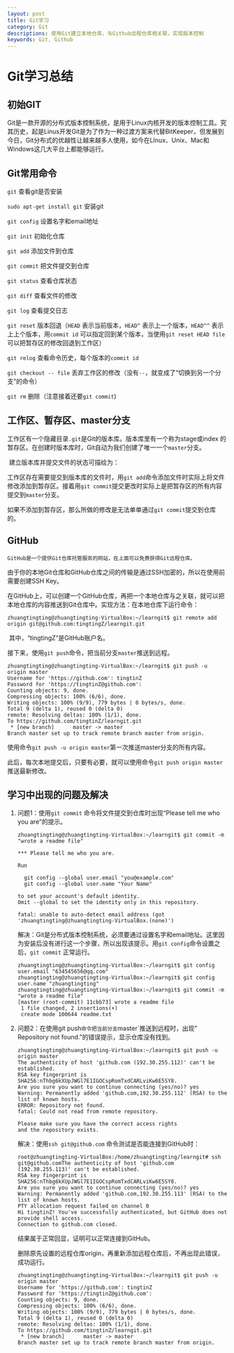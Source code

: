 ```yaml
---
layout: post
title: Git学习
category: Git
descriptions: 使用Git建立本地仓库，与Github远程仓库相关联，实现版本控制
keywords: Git, Github 
---
```


# Git学习总结

## 初始GIT

​	Git是一款开源的分布式版本控制系统，是用于Linux内核开发的版本控制工具。究其历史，起是Linus开发Git是为了作为一种过渡方案来代替BitKeeper，但发展到今日，Git分布式的优越性让越来越多人使用，如今在LInux、Unix、Mac和Windows这几大平台上都能够运行。

## Git常用命令

`git` 查看git是否安装

`sudo apt-get install git` 安装git

`git config` 设置名字和email地址

`git init` 初始化仓库 

`git add` 添加文件到仓库

`git commit` 把文件提交到仓库

`git status` 查看仓库状态

`git diff` 查看文件的修改

`git log` 查看提交日志

`git reset` 版本回退（`HEAD` 表示当前版本，`HEAD^` 表示上一个版本，`HEAD^^` 表示上上个版本，用`commit id` 可以指定回到某个版本，当使用`git reset HEAD file`可以把暂存区的修改回退到工作区）

`git relog` 查看命令历史，每个版本的`commit id` 

`git checkout -- file` 丢弃工作区的修改（没有`--`，就变成了“切换到另一个分支”的命令）

`git rm` 删除（注意接着还要`git commit`)

## 工作区、暂存区、master分支

​	工作区有一个隐藏目录`.git`是Git的版本库。版本库里有一个称为stage或index 的暂存区。在创建时版本库时，Git自动为我们创建了唯一一个`master`分支。

​	建立版本库并提交文件的状态可描绘为：

​	工作区存在需要提交到版本库的文件时，用`git add`命令添加文件时实际上将文件修改添加到暂存区。接着用`git commit`提交更改时实际上是把暂存区的所有内容提交到`master`分支。

​	如果不添加到暂存区，那么所做的修改是无法单单通过`git commit`提交到仓库的。

## GitHub

 	GitHub是一个提供Git仓库托管服务的网站，在上面可以免费获得Git远程仓库。

​	由于你的本地Git仓库和GitHub仓库之间的传输是通过SSH加密的，所以在使用前需要创建SSH Key。

​	在GitHub上，可以创建一个GitHub仓库，再把一个本地仓库与之关联，就可以把本地仓库的内容推送到Git仓库中。实现方法：在本地仓库下运行命令：

```
zhuangtingting@zhuangtingting-VirtualBox:~/learngit$ git remote add origin git@github.com:tingtingZ/learngit.git
```

​	其中，“tingtingZ“是GitHub账户名。

​	接下来，使用`git push`命令，把当前分支`master`推送到远程。

```
zhuangtingting@zhuangtingting-VirtualBox:~/learngit$ git push -u origin master
Username for 'https://github.com': tingtinZ
Password for 'https://tingtinZ@github.com': 
Counting objects: 9, done.
Compressing objects: 100% (6/6), done.
Writing objects: 100% (9/9), 779 bytes | 0 bytes/s, done.
Total 9 (delta 1), reused 0 (delta 0)
remote: Resolving deltas: 100% (1/1), done.
To https://github.com/tingtinZ/learngit.git
 * [new branch]      master -> master
Branch master set up to track remote branch master from origin.
```

​	使用命令`git push -u origin master`第一次推送master分支的所有内容。

​	此后，每次本地提交后，只要有必要，就可以使用命令`git push origin master`推送最新修改。



## 学习中出现的问题及解决

1. 问题1：使用`git commit` 命令将文件提交到仓库时出现“Please tell me who you are”的提示。

   ```
   zhuangtingting@zhuangtingting-VirtualBox:~/learngit$ git commit -m "wrote a readme file"

   *** Please tell me who you are.

   Run

     git config --global user.email "you@example.com"
     git config --global user.name "Your Name"

   to set your account's default identity.
   Omit --global to set the identity only in this repository.

   fatal: unable to auto-detect email address (got 'zhuangtingting@zhuangtingting-VirtualBox.(none)')
   ```

   解决：Git是分布式版本控制系统，必须要通过设置名字和email地址。这里因为安装后没有进行这一个步骤，所以出现该提示。用`git config`命令设置之后，`git commit` 正常运行。

   ```
   zhuangtingting@zhuangtingting-VirtualBox:~/learngit$ git config user.email "634545656@qq.com"
   zhuangtingting@zhuangtingting-VirtualBox:~/learngit$ git config user.name "zhuangtingting"
   zhuangtingting@zhuangtingting-VirtualBox:~/learngit$ git commit -m "wrote a readme file"
   [master (root-commit) 11cbb73] wrote a readme file
    1 file changed, 2 insertions(+)
    create mode 100644 readme.txt
   ```

2. 问题2：在使用git push`命令把当前分支`master`推送到远程时，出现” Repository not found.”的错误提示，显示仓库没有找到。

   ```
   zhuangtingting@zhuangtingting-VirtualBox:~/learngit$ git push -u origin master
   The authenticity of host 'github.com (192.30.255.112)' can't be established.
   RSA key fingerprint is SHA256:nThbg6kXUpJWGl7E1IGOCspRomTxdCARLviKw6E5SY8.
   Are you sure you want to continue connecting (yes/no)? yes
   Warning: Permanently added 'github.com,192.30.255.112' (RSA) to the list of known hosts.
   ERROR: Repository not found.
   fatal: Could not read from remote repository.

   Please make sure you have the correct access rights
   and the repository exists.
   ```

   解决：使用`ssh git@github.com` 命令测试是否能连接到GitHub时：

   ```
   root@zhuangtingting-VirtualBox:/home/zhuangtingting/learngit# ssh git@github.comThe authenticity of host 'github.com (192.30.255.113)' can't be established.
   RSA key fingerprint is SHA256:nThbg6kXUpJWGl7E1IGOCspRomTxdCARLviKw6E5SY8.
   Are you sure you want to continue connecting (yes/no)? yes
   Warning: Permanently added 'github.com,192.30.255.113' (RSA) to the list of known hosts.
   PTY allocation request failed on channel 0
   Hi tingtinZ! You've successfully authenticated, but GitHub does not provide shell access.
   Connection to github.com closed.
   ```

   结果属于正常回显，证明可以正常连接到GitHub。

   删除原先设置的远程仓库origin，再重新添加远程仓库后，不再出现此错误，成功运行。

   ```
   zhuangtingting@zhuangtingting-VirtualBox:~/learngit$ git push -u origin master
   Username for 'https://github.com': tingtinZ
   Password for 'https://tingtinZ@github.com': 
   Counting objects: 9, done.
   Compressing objects: 100% (6/6), done.
   Writing objects: 100% (9/9), 779 bytes | 0 bytes/s, done.
   Total 9 (delta 1), reused 0 (delta 0)
   remote: Resolving deltas: 100% (1/1), done.
   To https://github.com/tingtinZ/learngit.git
    * [new branch]      master -> master
   Branch master set up to track remote branch master from origin.
   ```

   ​





